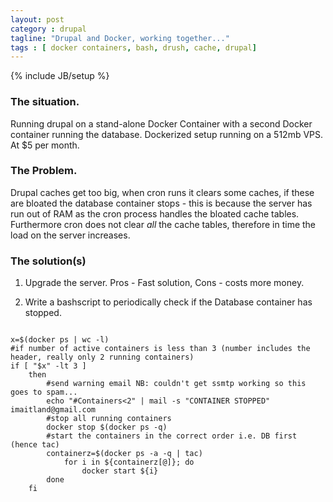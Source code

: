 ```yaml
---
layout: post
category : drupal
tagline: "Drupal and Docker, working together..."
tags : [ docker containers, bash, drush, cache, drupal]
---
```

{% include JB/setup %}
### The situation.

Running drupal on a stand-alone Docker Container with a second Docker container running the database. Dockerized setup running on a 512mb VPS. At $5 per month.

### The Problem.

Drupal caches get too big, when cron runs it clears some caches, if these are bloated the database container stops - this is because the server has run out of RAM as the cron process handles the bloated cache tables. Furthermore cron does not clear *all* the cache tables, therefore in time the load on the server increases.

### The solution(s)

1. Upgrade the server. Pros - Fast solution, Cons - costs more money.

2. Write a bashscript to periodically check if the Database container has stopped. 
 

```

x=$(docker ps | wc -l)
#if number of active containers is less than 3 (number includes the header, really only 2 running containers)
if [ "$x" -lt 3 ]
	then
		#send warning email NB: couldn't get ssmtp working so this goes to spam...
		echo "#Containers<2" | mail -s "CONTAINER STOPPED" imaitland@gmail.com
		#stop all running containers
		docker stop $(docker ps -q)
		#start the containers in the correct order i.e. DB first (hence tac) 
		containerz=$(docker ps -a -q | tac)
			for i in ${containerz[@]}; do
				docker start ${i}
		done
	fi
```




